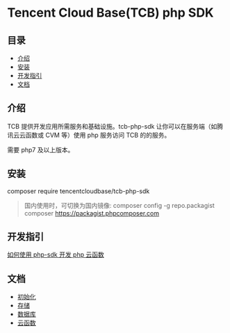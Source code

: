 # Tencent Cloud Base(TCB) php SDK

## 目录

- [介绍](#介绍)
- [安装](#安装)
- [开发指引](#开发指引)
- [文档](#文档)

## 介绍

TCB 提供开发应用所需服务和基础设施。tcb-php-sdk 让你可以在服务端（如腾讯云云函数或 CVM 等）使用 php 服务访问 TCB 的的服务。

需要 php7 及以上版本。

## 安装

composer require tencentcloudbase/tcb-php-sdk

> 国内使用时，可切换为国内镜像: composer config -g repo.packagist composer https://packagist.phpcomposer.com

## 开发指引

[如何使用 php-sdk 开发 php 云函数](docs/tutorial.md)

## 文档

- [初始化](docs/initialization.md)
- [存储](docs/storage.md)
- [数据库](docs/database.md)
- [云函数](docs/functions.md)
